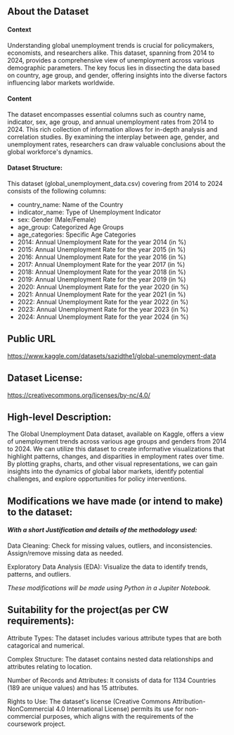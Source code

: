 ## About the Dataset

#### **Context**

Understanding global unemployment trends is crucial for policymakers, economists, and researchers alike. This dataset, spanning from 2014 to 2024, provides a comprehensive view of unemployment across various demographic parameters. The key focus lies in dissecting the data based on country, age group, and gender, offering insights into the diverse factors influencing labor markets worldwide.

#### **Content**

The dataset encompasses essential columns such as country name, indicator, sex, age group, and annual unemployment rates from 2014 to 2024. This rich collection of information allows for in-depth analysis and correlation studies. By examining the interplay between age, gender, and unemployment rates, researchers can draw valuable conclusions about the global workforce's dynamics.

#### **Dataset Structure:**

This dataset (global_unemployment_data.csv) covering from 2014 to 2024 consists of the following columns:

- country_name: Name of the Country
- indicator_name: Type of Unemployment Indicator
- sex: Gender (Male/Female)
- age_group: Categorized Age Groups
- age_categories: Specific Age Categories
- 2014: Annual Unemployment Rate for the year 2014 (in %)
- 2015: Annual Unemployment Rate for the year 2015 (in %)
- 2016: Annual Unemployment Rate for the year 2016 (in %)
- 2017: Annual Unemployment Rate for the year 2017 (in %)
- 2018: Annual Unemployment Rate for the year 2018 (in %)
- 2019: Annual Unemployment Rate for the year 2019 (in %)
- 2020: Annual Unemployment Rate for the year 2020 (in %)
- 2021: Annual Unemployment Rate for the year 2021 (in %)
- 2022: Annual Unemployment Rate for the year 2022 (in %)
- 2023: Annual Unemployment Rate for the year 2023 (in %)
- 2024: Annual Unemployment Rate for the year 2024 (in %)

## Public URL

https://www.kaggle.com/datasets/sazidthe1/global-unemployment-data

## Dataset License:

https://creativecommons.org/licenses/by-nc/4.0/

## High-level Description:

The Global Unemployment Data dataset, available on Kaggle, offers a view of unemployment trends across various age groups and genders from 2014 to 2024. We can utilize this dataset to create informative visualizations that highlight patterns, changes, and disparities in employment rates over time. By plotting graphs, charts, and other visual representations, we can gain insights into the dynamics of global labor markets, identify potential challenges, and explore opportunities for policy interventions.

## Modifications we have made (or intend to make) to the dataset:

#### _With a short Justification and details of the methodology used:_

Data Cleaning:
Check for missing values, outliers, and inconsistencies. Assign/remove missing data as needed.

Exploratory Data Analysis (EDA):
Visualize the data to identify trends, patterns, and outliers.

_These modifications will be made using Python in a Jupiter Notebook._

## Suitability for the project(as per CW requirements):

Attribute Types: The dataset includes various attribute types that are both catagorical and numerical.

Complex Structure: The dataset contains nested data relationships and attributes relating to location.

Number of Records and Attributes: It consists of data for 1134 Countries (189 are unique values) and has 15 attributes.

Rights to Use: The dataset's license (Creative Commons Attribution-NonCommercial 4.0 International License) permits its use for non-commercial purposes, which aligns with the requirements of the coursework project.
